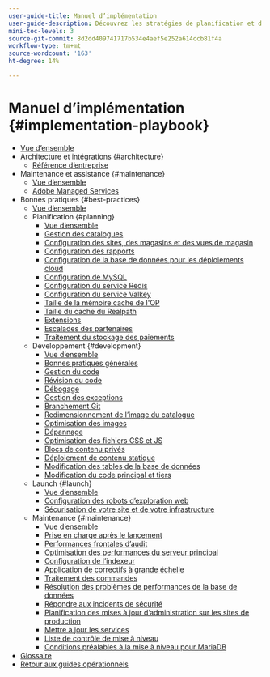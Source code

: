 ```yaml
---
user-guide-title: Manuel d’implémentation
user-guide-description: Découvrez les stratégies de planification et d’implémentation d’un site Adobe Commerce performant.
mini-toc-levels: 3
source-git-commit: 8d2dd409741717b534e4aef5e252a614ccb81f4a
workflow-type: tm+mt
source-wordcount: '163'
ht-degree: 14%

---
```



# Manuel d’implémentation {#implementation-playbook}

- [Vue d’ensemble](overview.md)
- Architecture et intégrations {#architecture}
   - [Référence d’entreprise](architecture/enterprise-blueprint.md)
- Maintenance et assistance {#maintenance}
   - [Vue d’ensemble](maintenance/overview.md)
   - [Adobe Managed Services](maintenance/adobe-managed-services.md)
- Bonnes pratiques {#best-practices}
   - [Vue d’ensemble](best-practices/phases.md)
   - Planification {#planning}
      - [Vue d’ensemble](best-practices/planning/overview.md)
      - [Gestion des catalogues](best-practices/planning/catalog-management.md)
      - [Configuration des sites, des magasins et des vues de magasin](best-practices/planning/sites-stores-store-views.md)
      - [Configuration des rapports](best-practices/planning/reporting-configuration.md)
      - [Configuration de la base de données pour les déploiements cloud&#x200B;](best-practices/planning/database-on-cloud.md)
      - [Configuration de MySQL](best-practices/planning/mysql-configuration.md)
      - [Configuration du service Redis](best-practices/planning/redis-service-configuration.md)
      - [Configuration du service Valkey](best-practices/planning/valkey-service-configuration.md)
      - [Taille de la mémoire cache de l&#39;OP](best-practices/planning/opcache-memory-size.md)
      - [Taille du cache du Realpath](best-practices/planning/realpath-cache-size.md)
      - [Extensions](best-practices/planning/extensions.md)
      - [Escalades des partenaires](best-practices/planning/partner-escalation.md)
      - [Traitement du stockage des paiements](best-practices/planning/payment-processing-storage.md)
   - Développement {#development}
      - [Vue d’ensemble](best-practices/development/overview.md)
      - [Bonnes pratiques générales](best-practices/development/general.md)
      - [Gestion du code](best-practices/development/code-management.md)
      - [Révision du code](best-practices/development/code-review.md)
      - [Débogage](best-practices/development/debugging.md)
      - [Gestion des exceptions](best-practices/development/exception-handling.md)
      - [Branchement Git](best-practices/development/git-branching.md)
      - [Redimensionnement de l’image du catalogue](best-practices/development/catalog-image-resizing.md)
      - [Optimisation des images](best-practices/development/image-optimization.md)
      - [Dépannage](best-practices/development/troubleshooting.md)
      - [Optimisation des fichiers CSS et JS](best-practices/development/optimize-css-js-files.md)
      - [Blocs de contenu privés](best-practices/development/private-content-block-configuration.md)
      - [Déploiement de contenu statique](best-practices/development/static-content-deployment.md)
      - [Modification des tables de la base de données](best-practices/development/modifying-core-and-third-party-tables.md)
      - [Modification du code principal et tiers](best-practices/development/modifying-core-and-third-party-code.md)
   - Launch {#launch}
      - [Vue d’ensemble](best-practices/launch/overview.md)
      - [Configuration des robots d’exploration web](best-practices/launch/robots-txt.md)
      - [Sécurisation de votre site et de votre infrastructure](best-practices/launch/security-best-practices.md)
   - Maintenance {#maintenance}
      - [Vue d’ensemble](best-practices/maintenance/overview.md)
      - [Prise en charge après le lancement](best-practices/maintenance/post-launch.md)
      - [Performances frontales d’audit](best-practices/maintenance/frontend-performance.md)
      - [Optimisation des performances du serveur principal](best-practices/maintenance/backend-performance.md)
      - [Configuration de l’indexeur](best-practices/maintenance/indexer-configuration.md)
      - [Application de correctifs à grande échelle](best-practices/maintenance/patching-at-scale.md)
      - [Traitement des commandes](best-practices/maintenance/order-processing-configuration.md)
      - [Résolution des problèmes de performances de la base de données](best-practices/maintenance/resolve-database-performance-issues.md)
      - [Répondre aux incidents de sécurité](best-practices/maintenance/respond-to-security-incident.md)
      - [Planification des mises à jour d’administration sur les sites de production](best-practices/maintenance/scheduling-admin-updates-in-production.md)
      - [Mettre à jour les services](best-practices/maintenance/update-services.md)
      - [Liste de contrôle de mise à niveau](best-practices/maintenance/upgrade-checklist.md)
      - [Conditions préalables à la mise à niveau pour MariaDB](best-practices/maintenance/mariadb-upgrade.md)
- [Glossaire](glossary.md)
- [Retour aux guides opérationnels](https://experienceleague.adobe.com/docs/commerce-operations/operational-guides/home.html)
